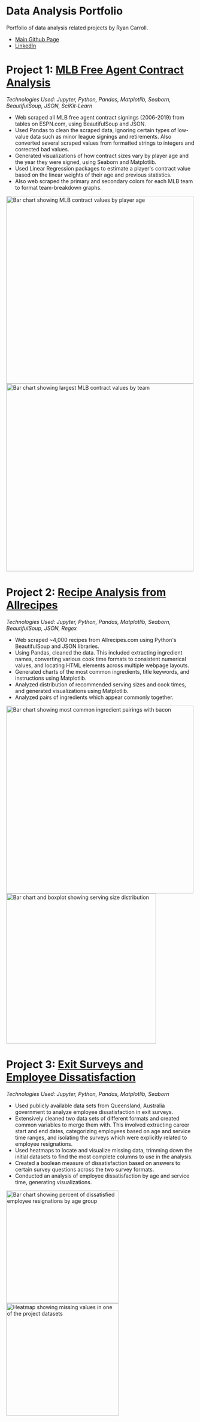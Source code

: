 # Data Analysis Portfolio
Portfolio of data analysis related projects by Ryan Carroll.
* [Main Github Page](https://github.com/ryanjcarroll)
* [LinkedIn](https://www.linkedin.com/in/ryan770)

# Project 1: [MLB Free Agent Contract Analysis](https://github.com/ryanjcarroll/MLB-Free-Agents-Data-Analysis)
*Technologies Used: Jupyter, Python, Pandas, Matplotlib, Seaborn, BeautifulSoup, JSON, SciKit-Learn*
* Web scraped all MLB free agent contract signings (2006-2019) from tables on ESPN.com, using BeautifulSoup and JSON.
* Used Pandas to clean the scraped data, ignoring certain types of low-value data such as minor league signings and retirements. Also converted several scraped values from formatted strings to integers and corrected bad values.
* Generated visualizations of how contract sizes vary by player age and the year they were signed, using Seaborn and Matplotlib.
* Used Linear Regression packages to estimate a player's contract value based on the linear weights of their age and previous statistics.
* Also web scraped the primary and secondary colors for each MLB team to format team-breakdown graphs.

<img src="https://i.imgur.com/4VR4Svb.png" alt="Bar chart showing MLB contract values by player age" width="500"/>
<img src="https://i.imgur.com/p1ZD6hL.png" alt="Bar chart showing largest MLB contract values by team" width="500"/>

# Project 2: [Recipe Analysis from Allrecipes](https://github.com/ryanjcarroll/Recipes-Data-Analysis)
*Technologies Used: Jupyter, Python, Pandas, Matplotlib, Seaborn, BeautifulSoup, JSON, Regex*
* Web scraped ~4,000 recipes from Allrecipes.com using Python's BeautifulSoup and JSON libraries.
* Using Pandas, cleaned the data. This included extracting ingredient names, converting various cook time formats to consistent numerical values, and locating HTML elements across multiple webpage layouts.
* Generated charts of the most common ingredients, title keywords, and instructions using Matplotlib.
* Analyzed distribution of recommended serving sizes and cook times, and generated visualizations using Matplotlib.
* Analyzed pairs of ingredients which appear commonly together.

<img src="https://i.imgur.com/5oPXI20.png" alt="Bar chart showing most common ingredient pairings with bacon" width="500"/><img src="https://i.imgur.com/6xTFJ9e.png" alt="Bar chart and boxplot showing serving size distribution" width="400"/>

# Project 3: [Exit Surveys and Employee Dissatisfaction](https://github.com/ryanjcarroll/Exit-Surveys-Data-Analysis)
*Technologies Used: Jupyter, Python, Pandas, Matplotlib, Seaborn*
* Used publicly available data sets from Queensland, Australia government to analyze employee dissatisfaction in exit surveys.
* Extensively cleaned two data sets of different formats and created common variables to merge them with.  This involved extracting career start and end dates, categorizing employees based on age and service time ranges, and isolating the surveys which were explicitly related to employee resignations.
* Used heatmaps to locate and visualize missing data, trimming down the initial datasets to find the most complete columns to use in the analysis.
* Created a boolean measure of dissatisfaction based on answers to certain survey questions across the two survey formats.
* Conducted an analysis of employee dissatisfaction by age and service time, generating visualizations.

<img src="https://i.imgur.com/rYRnvGU.png" alt="Bar chart showing percent of dissatisfied employee resignations by age group" width="300"/><img src="https://i.imgur.com/ZuFPXiS.png" alt="Heatmap showing missing values in one of the project datasets" width="300"/>
